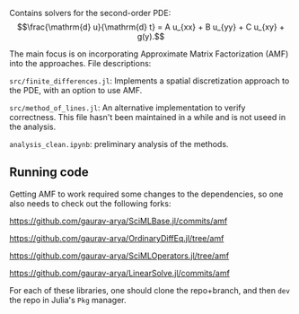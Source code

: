 Contains solvers for the second-order PDE:
$$\frac{\mathrm{d} u}{\mathrm{d} t} = A u_{xx} + B u_{yy} + C u_{xy} + g(y).$$

The main focus is on incorporating Approximate Matrix Factorization (AMF) into the approaches. File
descriptions:

`src/finite_differences.jl`: Implements a spatial discretization approach to the PDE, with an option to use AMF.

`src/method_of_lines.jl`: An alternative implementation to verify correctness. This file hasn't been maintained in a while and is not useed in the analysis. 

`analysis_clean.ipynb`: preliminary analysis of the methods.

## Running code

Getting AMF to work required some changes to the dependencies, so one also needs to check out the following forks:

https://github.com/gaurav-arya/SciMLBase.jl/commits/amf

https://github.com/gaurav-arya/OrdinaryDiffEq.jl/tree/amf

https://github.com/gaurav-arya/SciMLOperators.jl/tree/amf

https://github.com/gaurav-arya/LinearSolve.jl/commits/amf

For each of these libraries, one should clone the repo+branch, and then `dev` the repo in Julia's `Pkg` manager.

